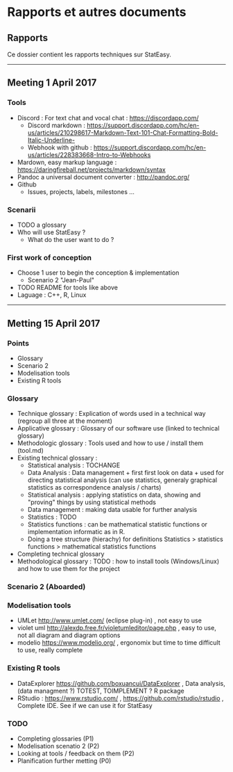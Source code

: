 # Rapports et autres documents

## Rapports

Ce dossier contient les rapports techniques sur StatEasy.  

---------------------------------------------------------

## Meeting 1 April 2017

### Tools

- Discord : For text chat and vocal chat : https://discordapp.com/
  - Discord markdown : https://support.discordapp.com/hc/en-us/articles/210298617-Markdown-Text-101-Chat-Formatting-Bold-Italic-Underline-
  - Webhook with github : https://support.discordapp.com/hc/en-us/articles/228383668-Intro-to-Webhooks
- Mardown, easy markup language : https://daringfireball.net/projects/markdown/syntax
- Pandoc a universal document converter : http://pandoc.org/
- Github
  - Issues, projects, labels, milestones ...

### Scenarii

- TODO a glossary
- Who will use StatEasy ?
  - What do the user want to do ?

### First work of conception

- Choose 1 user to begin the conception & implementation
  - Scenario 2 "Jean-Paul"
- TODO README for tools like above
- Laguage : C++, R, Linux

-----------------------------------------------------------

## Metting 15 April 2017

### Points 

- Glossary
- Scenario 2
- Modelisation tools
- Existing R tools

### Glossary

- Technique glossary : Explication of words used in a technical way (regroup all three at the moment)
- Applicative glossary : Glossary of our software use (linked to technical glossary)
- Methodologic glossary : Tools used and how to use / install them (tool.md)
- Existing technical glossary :
  - Statistical analysis : TOCHANGE
  - Data Analysis : Data management + first first look on data + used for directing statistical analysis (can use statistics, generaly graphical statistics as correspondence analysis / charts)
  - Statistical analysis : applying statistics on data, showing and "proving" things by using statistical methods
  - Data management : making data usable for further analysis
  - Statistics : TODO
  - Statistics functions : can be mathematical statistic functions or implementation informatic as in R.
  - Doing a tree structure (hierachy) for definitions Statistics > statistics functions > mathematical statistics functions
- Completing technical glossary
- Methodological glossary : TODO : how to install tools (Windows/Linux) and how to use them for the project

### Scenario 2 (Aboarded)

### Modelisation tools

- UMLet http://www.umlet.com/ (eclipse plug-in) , not easy to use
- violet uml http://alexdp.free.fr/violetumleditor/page.php , easy to use, not all diagram and diagram options
- modelio https://www.modelio.org/ , ergonomix but time to time difficult to use,
really complete
 
### Existing R tools

- DataExplorer https://github.com/boxuancui/DataExplorer , Data analysis, (data managment ?) TOTEST, TOIMPLEMENT ? R package
- RStudio : https://www.rstudio.com/ , https://github.com/rstudio/rstudio , Complete IDE. See if we can use it for StatEasy

### TODO

- Completing glossaries (P1)
- Modelisation scenatio 2 (P2)
- Looking at tools / feedback on them (P2)
- Planification further metting (P0)






















